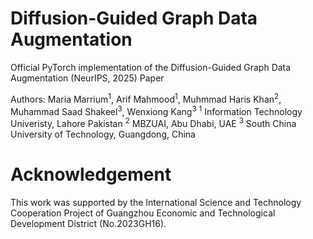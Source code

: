 # Diffusion-Guided Graph Data Augmentation
Official PyTorch implementation of the Diffusion-Guided Graph Data Augmentation (NeurIPS, 2025) Paper

Authors: Maria Marrium<sup>1</sup>, Arif Mahmood<sup>1</sup>, Muhmmad Haris Khan<sup>2</sup>, Muhammad Saad Shakeel<sup>3</sup>, Wenxiong Kang<sup>3</sup>
<sup>1</sup> Information Technology Univeristy, Lahore Pakistan
<sup>2</sup> MBZUAI, Abu Dhabi, UAE
<sup>3</sup> South China University of Technology, Guangdong, China

# Acknowledgement
This work was supported by the International Science and Technology Cooperation Project of Guangzhou Economic and Technological Development District (No.2023GH16).
